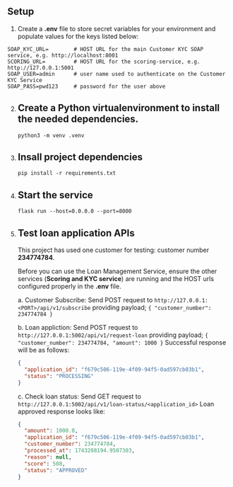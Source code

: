 ## Setup
1. Create a **.env** file to store secret variables for your environment and populate values for the keys listed below:
```
SOAP_KYC_URL=        # HOST URL for the main Customer KYC SOAP service, e.g. http://localhost:8001
SCORING_URL=         # HOST URL for the scoring-service, e.g. http://127.0.0.1:5001
SOAP_USER=admin      # user name used to authenticate on the Customer KYC Service
SOAP_PASS=pwd123     # password for the user above
```

2. ## Create a Python virtualenvironment to install the needed dependencies.
   `python3 -m venv .venv`
4. ## Insall project dependencies
   `pip install -r requirements.txt`
6. ## Start the service
   `flask run --host=0.0.0.0 --port=8000`
8. ## Test loan application APIs
   This project has used one customer for testing: customer number **234774784**.
   
   Before you can use the Loan Management Service, ensure the other services (**Scoring and KYC service**) are running and the HOST urls configured properly in the **.env** file.

    a. Customer Subscribe: Send POST request to `http://127.0.0.1:<PORT>/api/v1/subscribe` providing payload; `{ "customer_number": 234774784 }`
   
    b. Loan appliction: Send POST request to `http://127.0.0.1:5002/api/v1/request-loan` providing payload; `{ "customer_number": 234774784, "amount": 1000 }`
      Successful response will be as follows: 
      ```json 
      {
        "application_id": "f679c506-119e-4f09-94f5-0ad597cb03b1",
        "status": "PROCESSING"
      }
      ```

    c. Check loan status: Send GET request to `http://127.0.0.1:5002/api/v1/loan-status/<application_id>`
      Loan approved response looks like:

      ```json
      {
        "amount": 1000.0,
        "application_id": "f679c506-119e-4f09-94f5-0ad597cb03b1",
        "customer_number": 234774784,
        "processed_at": 1743208194.9507303,
        "reason": null,
        "score": 508,
        "status": "APPROVED"
      }
      ```
   
